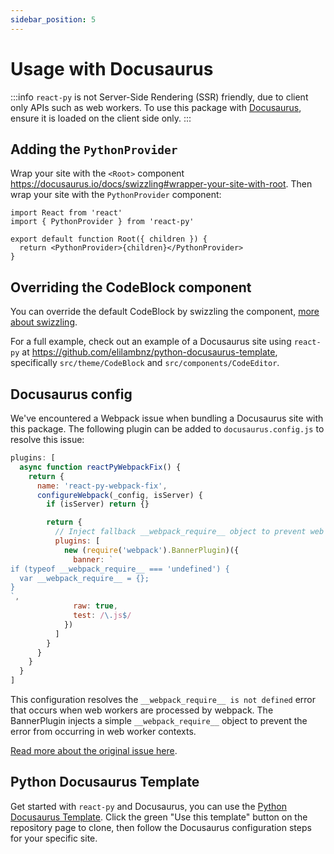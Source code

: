 ```yaml
---
sidebar_position: 5
---
```


# Usage with Docusaurus

:::info
`react-py` is not Server-Side Rendering (SSR) friendly, due to client only APIs such as web workers. To use this package with [Docusaurus](https://docusaurus.io), ensure it is loaded on the client side only.
:::

## Adding the `PythonProvider`

Wrap your site with the `<Root>` component https://docusaurus.io/docs/swizzling#wrapper-your-site-with-root. Then wrap your site with the `PythonProvider` component:

```tsx
import React from 'react'
import { PythonProvider } from 'react-py'

export default function Root({ children }) {
  return <PythonProvider>{children}</PythonProvider>
}
```

## Overriding the CodeBlock component

You can override the default CodeBlock by swizzling the component, [more about swizzling](https://docusaurus.io/docs/swizzling).

For a full example, check out an example of a Docusaurus site using `react-py` at https://github.com/elilambnz/python-docusaurus-template, specifically `src/theme/CodeBlock` and `src/components/CodeEditor`.

## Docusaurus config

We've encountered a Webpack issue when bundling a Docusaurus site with this package. The following plugin can be added to `docusaurus.config.js` to resolve this issue:

```js
plugins: [
  async function reactPyWebpackFix() {
    return {
      name: 'react-py-webpack-fix',
      configureWebpack(_config, isServer) {
        if (isServer) return {}

        return {
          // Inject fallback __webpack_require__ object to prevent web worker errors
          plugins: [
            new (require('webpack').BannerPlugin)({
              banner: `
if (typeof __webpack_require__ === 'undefined') {
  var __webpack_require__ = {};
}
`,
              raw: true,
              test: /\.js$/
            })
          ]
        }
      }
    }
  }
]
```

This configuration resolves the `__webpack_require__ is not defined` error that occurs when web workers are processed by webpack. The BannerPlugin injects a simple `__webpack_require__` object to prevent the error from occurring in web worker contexts.

[Read more about the original issue here](https://github.com/facebook/docusaurus/issues/8389).

## Python Docusaurus Template

Get started with `react-py` and Docusaurus, you can use the [Python Docusaurus Template](https://github.com/elilambnz/python-docusaurus-template). Click the green "Use this template" button on the repository page to clone, then follow the Docusaurus configuration steps for your specific site.
